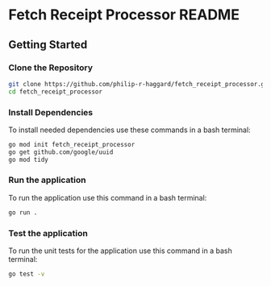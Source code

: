 # Fetch Receipt Processor README

## Getting Started

### Clone the Repository

```bash
git clone https://github.com/philip-r-haggard/fetch_receipt_processor.git
cd fetch_receipt_processor
```

### Install Dependencies

To install needed dependencies use these commands in a bash terminal:

```bash
go mod init fetch_receipt_processor
go get github.com/google/uuid
go mod tidy
```

### Run the application

To run the application use this command in a bash terminal:

```bash
go run .
```

### Test the application

To run the unit tests for the application use this command in a bash terminal:

```bash
go test -v
```